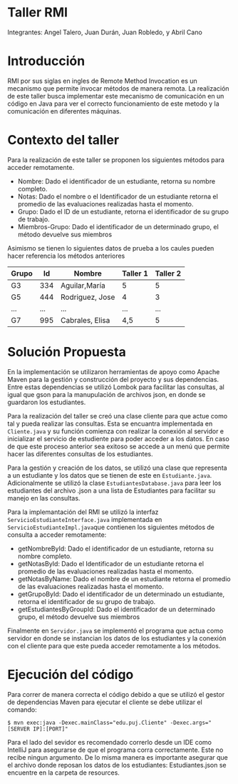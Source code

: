 # Taller RMI
Integrantes: Angel Talero, Juan Durán, Juan Robledo, y Abril Cano

# Introducción 

RMI por sus siglas en ingles de Remote Method Invocation es un mecanismo que permite invocar métodos de manera remota. 
La realización de este taller busca implementar este mecanismo de comunicación en un código en Java para ver el correcto funcionamiento de este metodo y la comunicación en diferentes máquinas.


# Contexto del taller

Para la realización de este taller se proponen los siguientes métodos para acceder remotamente.

* Nombre: Dado el identificador de un estudiante, retorna su nombre completo.
* Notas: Dado el nombre o el Identificador de un estudiante retorna el promedio de las
evaluaciones realizadas hasta el momento.
* Grupo: Dado el ID de un estudiante, retorna el identificador de su grupo de trabajo.
* Miembros-Grupo: Dado el identificador de un determinado grupo, el método devuelve sus
miembros

Asimismo se tienen lo siguientes datos de prueba a los caules pueden hacer referencia los métodos anteriores

| Grupo  | Id  | Nombre          | Taller 1 | Taller 2 |
|--------|-----|-----------------|----------|----------|
| G3     | 334 | Aguilar,María   | 5        | 5        |
| G5     | 444 | Rodriguez, Jose | 4        | 3        |
| ...    | ... | ...             | ...      | ...      |
| G7     | 995 | Cabrales, Elisa | 4,5      | 5        |

# Solución Propuesta 

En la implementación se utilizaron herramientas de apoyo como Apache Maven para la gestión y construcción del proyecto y sus dependencias. Entre estas dependencias
se utilizó Lombok para facilitar las consultas, al igual que gson para la manupulación de archivos json, en donde se guardaron los estudiantes.


Para la realización del taller se creó una clase cliente para que actue como tal y pueda realizar las consultas. 
Esta se encuantra implementada en `Cliente.java` y su función comienza con realizar la conexión al servidor e inicializar el servicio de estudiente para poder acceder a los datos. 
En caso de que este proceso anterior sea exitoso se accede a un menú que permite hacer las diferentes consultas de los estudiantes.

Para la gestión y creación de los datos, se utilizó una clase que representa a un estudiante y los datos que se tienen de este en `Estudiante.java`. Adicionalmente se utilizó 
la clase `EstudiantesDatabase.java` para leer los estudiantes del archivo .json a una lista de Estudiantes para facilitar su manejo en las consultas. 

Para la implemantación del RMI se utilizó la interfaz `ServicioEstudianteInterface.java` implementada en `ServicioEstudianteImpl.java`que contienen los siguientes métodos de consulta a acceder remotamente:
* getNombreById: Dado el identificador de un estudiante, retorna su nombre completo.
* getNotasById: Dado el Identificador de un estudiante retorna el promedio de las evaluaciones realizadas hasta el momento.
* getNotasByName: Dado el nombre de un estudiante retorna el promedio de las evaluaciones realizadas hasta el momento.
* getGrupoById: Dado el identificador de un determinado un estudiante, retorna el identificador de su grupo de trabajo.
* getEstudiantesByGroupId: Dado el identificador de un determinado grupo, el método devuelve sus
miembros

Finalmente en `Servidor.java` se implementó el programa que actua como servidor en donde se instancian los datos de los estudiantes y la conexión con el cliente para que este pueda acceder remotamente a los métodos.

# Ejecución del código 

Para correr de manera correcta el código debido a que se utilizó el gestor de dependencias Maven para ejecutar el cliente se debe utilizar el comando:
```shell
$ mvn exec:java -Dexec.mainClass="edu.puj.Cliente" -Dexec.args="[SERVER IP]:[PORT]"
```
Para el lado del sevidor es recomendado correrlo desde un IDE como IntelliJ para asegurarse de que el programa corra correctamente. Este no recibe ningun argumento. 
De lo misma manera es importante asegurar que el archivo donde reposan los datos de los estudiantes: Estudiantes.json se encuentre en la carpeta de resources.



